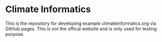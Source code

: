 # Climate Informatics  

This is the repository for developing example climateinformatics.org via GitHub pages. This is not the offical website and is only used for testing purpose.
